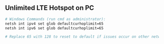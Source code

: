 
## Unlimited LTE Hotspot on PC 

```sh
# Windows Commands (run cmd as administrator):
netsh int ipv4 set glob defaultcurhoplimit=65
netsh int ipv6 set glob defaultcurhoplimit=65

# Replace 65 with 128 to reset to default if issues occur on other networks. 
```